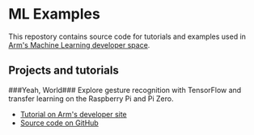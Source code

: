 # ML Examples
This repostory contains source code for tutorials and examples used in [Arm's Machine Learning developer space](https://developer.arm.com/technologies/machine-learning-on-arm/developer-material).

## Projects and tutorials

###Yeah, World###
Explore gesture recognition with TensorFlow and transfer learning on the Raspberry Pi and Pi Zero.

* [Tutorial on Arm's developer site](https://developer.arm.com/technologies/machine-learning-on-arm/developer-material/how-to-guides/teach-your-raspberry-pi-yeah-world)
* [Source code on GitHub](yeah-world/README.md)